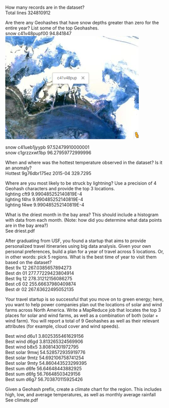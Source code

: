 How many records are in the dataset?<br>
Total lines 324810912

Are there any Geohashes that have snow depths greater than zero for the entire year? List some of the top Geohashes.<br>
snow	c41v48pupf00	94.841847<br>![](/image/image0.png)<br>

snow	c41ueb1jyypb	97.52479910000001<br>
snow 	c1grzzxwt1bp 	96.27959772999996<br>

When and where was the hottest temperature observed in the dataset? Is it an anomaly?<br>
Hottest 9g76dbr175ez 2015-04 329.7295<br>

Where are you most likely to be struck by lightning? Use a precision of 4 Geohash characters and provide the top 3 locations.<br>
lighting	cft9	9.990485252140819E-4<br>
lighting	f4hx	9.990485252140819E-4<br>
lighting 	f4we 	9.990485252140819E-4<br>

What is the driest month in the bay area? This should include a histogram with data from each month. (Note: how did you determine what data points are in the bay area?)<br>
See driest.pdf<br>

After graduating from USF, you found a startup that aims to provide personalized travel itineraries using big data analysis. Given your own personal preferences, build a plan for a year of travel across 5 locations. Or, in other words: pick 5 regions. What is the best time of year to visit them based on the dataset?<br>
Best	9x	12	267.0385657894273<br>
Best	dn	01	277.77229423804914<br>
Best	9q	12	278.31212156086275<br>
Best	c6	02	255.66637980409874<br>
Best 	dr 	02 	267.63622495052135<br>

Your travel startup is so successful that you move on to green energy; here, you want to help power companies plan out the locations of solar and wind farms across North America. Write a MapReduce job that locates the top 3 places for solar and wind farms, as well as a combination of both (solar + wind farm). You will report a total of 9 Geohashes as well as their relevant attributes (for example, cloud cover and wind speeds).<br>

Best wind	d6u1	3.8025355461629156<br>
Best wind	d6gd	3.813265324569906<br>
Best wind	b8x5	3.80814301972795<br>
Best solar	9mwj	54.528572935919776<br>
Best solar	9mtz	54.692106758741254<br>
Best solar	9mty	54.860443523299395<br>
Best sum	d6fe	56.64648443882925<br>
Best sum	d6fg	56.76648503429156<br>
Best sum 	d6g7 	56.703870115925426<br>

Given a Geohash prefix, create a climate chart for the region. This includes high, low, and average temperatures, as well as monthly average rainfall<br>
See climate.pdf<br>
